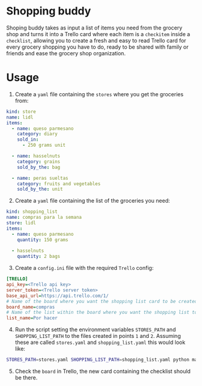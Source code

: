 # Shopping buddy
Shoping buddy takes as input a list of items you need from the grocery shop and turns it into a Trello card where each item is a `checkitem` inside a `checklist`,
allowing you to create a fresh and easy to read Trello card for every grocery shopping you have to do, ready to be shared with family or friends and ease the
grocery shop organization.

# Usage
1. Create a `yaml` file containing the `stores` where you get the groceries from:
```yaml
kind: store
name: lidl
items:
  - name: queso parmesano
    category: diary
    sold_in:
      - 250 grams unit

  - name: hasselnuts
    category: grains
    sold_by_the: bag

  - name: peras sueltas
    category: fruits and vegetables
    sold_by_the: unit

```

2. Create a `yaml` file containing the list of the groceries you need:
```yaml
kind: shopping_list
name: compras para la semana
store: lidl
items:
  - name: queso parmesano
    quantity: 150 grams
    
  - hasselnuts
    quantity: 2 bags
```

3. Create a `config.ini` file with the required `Trello` config:
```ini
[TRELLO]
api_key=<Trello api key>
server_token=<Trello server token>
base_api_url=https://api.trello.com/1/
# Name of the board where you want the shopping list card to be created
board_name=compras 
# Name of the list within the board where you want the shopping list to be created
list_name=Por hacer
```

4. Run the script setting the environment variables `STORES_PATH` and `SHOPPING_LIST_PATH` to the files created in points `1` and `2`. Assuming these are
called `stores.yaml` and `shopping_list.yaml` this would look like:
```bash
STORES_PATH=stores.yaml SHOPPING_LIST_PATH=shopping_list.yaml python main.py
```

5. Check the `board` in Trello, the new card containing the checklist should be there.

